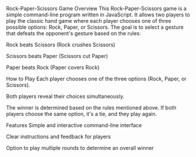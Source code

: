 Rock-Paper-Scissors Game
Overview
This Rock-Paper-Scissors game is a simple command-line program written in JavaScript. It allows two players to play the classic hand game where each player chooses one of three possible options: Rock, Paper, or Scissors. The goal is to select a gesture that defeats the opponent's gesture based on the rules:

Rock beats Scissors (Rock crushes Scissors)

Scissors beats Paper (Scissors cut Paper)

Paper beats Rock (Paper covers Rock)

How to Play
Each player chooses one of the three options (Rock, Paper, or Scissors).

Both players reveal their choices simultaneously.

The winner is determined based on the rules mentioned above. If both players choose the same option, it's a tie, and they play again.

Features
Simple and interactive command-line interface

Clear instructions and feedback for players

Option to play multiple rounds to determine an overall winner
